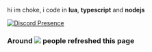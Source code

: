 hi im choke, i code in **lua**, **typescript** and **nodejs**

[![Discord Presence](https://lanyard.cnrad.dev/api/208876506146013185?idleMessage=hey&showDisplayName=true)](https://discord.com/users/208876506146013185)
<h3>Around <a href="#"><img src="https://profile-counter.glitch.me/choke-dev/count.svg"></a> people refreshed this page</h3>
